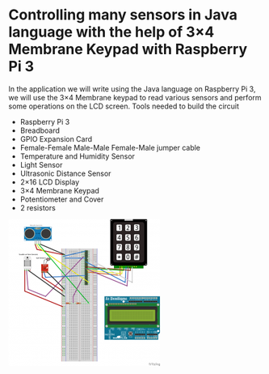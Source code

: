 # Controlling many sensors in Java language with the help of 3×4 Membrane Keypad with Raspberry Pi 3
<p>
  In the application we will write using the Java language on Raspberry Pi 3, we will use the 3×4 Membrane keypad to read various sensors and perform some operations on the LCD screen. Tools needed to build the circuit
  </p>
  <ul>
  <li>Raspberry Pi 3</li>
<li>Breadboard</li>
<li>GPIO Expansion Card</li>
<li>Female-Female Male-Male Female-Male jumper cable</li>
<li>Temperature and Humidity Sensor</li>
<li>Light Sensor</li>
<li>Ultrasonic Distance Sensor</li>
<li>2×16 LCD Display</li>
<li>3×4 Membrane Keypad</li>
<li>Potentiometer and Cover</li>
<li>2 resistors</li>
  </ul>
  
<img src="https://github.com/mfadak/RaspberryPi/blob/main/MembraneKeypad/src/devre-1-300x290-1.png?raw=true" alt="" />
